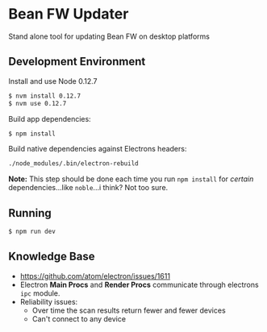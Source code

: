 # Bean FW Updater

Stand alone tool for updating Bean FW on desktop platforms

## Development Environment

Install and use Node 0.12.7

```bash
$ nvm install 0.12.7
$ nvm use 0.12.7
```

Build app dependencies:

```bash
$ npm install
```

Build native dependencies against Electrons headers:

```bash
./node_modules/.bin/electron-rebuild
```

__Note:__ This step should be done each time you run `npm install` for _certain_ dependencies...like `noble`...i think?  Not too sure.


## Running

```bash
$ npm run dev
```


## Knowledge Base

* https://github.com/atom/electron/issues/1611
* Electron __Main Procs__ and __Render Procs__ communicate through electrons `ipc` module.
* Reliability issues:
    * Over time the scan results return fewer and fewer devices
    * Can't connect to any device
